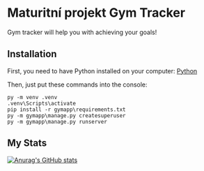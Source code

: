 # Maturitní projekt Gym Tracker

Gym tracker will help you with achieving your goals!

## Installation

First, you need to have Python installed on your computer: [Python](https://www.python.org/downloads/)

Then, just put these commands into the console: 
```
py -m venv .venv
.venv\Scripts\activate
pip install -r gymapp\requirements.txt
py -m gymapp\manage.py createsuperuser
py -m gymapp\manage.py runserver
```

## My Stats
[![Anurag's GitHub stats](https://github-readme-stats.vercel.app/api?username=matejklimes)](https://github.com/anuraghazra/github-readme-stats)

